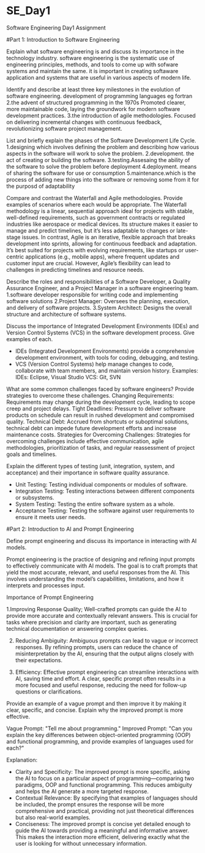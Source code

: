 # SE_Day1
Software Engineering Day1 Assignment

#Part 1: Introduction to Software Engineering

Explain what software engineering is and discuss its importance in the technology industry.
software engineering is the systematic use of engineering principles, methods, and tools to come up with sofware systems and maintain the same. it is important in creating softaware application and systems that are useful in various aspects of modern life.


Identify and describe at least three key milestones in the evolution of software engineering.
 development of programming languages eg fortran
 2.the advent of structured programming in the 1970s
Promoted clearer, more maintainable code, laying the groundwork for modern software development practices.
3.the introduction of agile methodologies.
Focused on delivering incremental changes with continuous feedback, revolutionizing software project management.

List and briefly explain the phases of the Software Development Life Cycle.
1.designing which involves defining the problem and describing how various aspects in the software will work to solve the problem.
2.development. the act of creating or building the software.
3.testing.Assesaing the ability of the software to solve the problem before deployment
4.deployment. means of sharing the software for use or consumption
5.maintenance.which is the process of adding new things into the software or removing some from it for the purposd of adaptability

Compare and contrast the Waterfall and Agile methodologies. Provide examples of scenarios where each would be appropriate.
The Waterfall methodology is a linear, sequential approach ideal for projects with stable, well-defined requirements, such as government contracts or regulated industries like aerospace or medical devices. Its structure makes it easier to manage and predict timelines, but it’s less adaptable to changes or late-stage issues.
In contrast, Agile is an iterative, flexible approach that breaks development into sprints, allowing for continuous feedback and adaptation. It’s best suited for projects with evolving requirements, like startups or user-centric applications (e.g., mobile apps), where frequent updates and customer input are crucial. However, Agile’s flexibility can lead to challenges in predicting timelines and resource needs.

Describe the roles and responsibilities of a Software Developer, a Quality Assurance Engineer, and a Project Manager in a software engineering team.
1.software developer responsible for writing code and implementing software solutions
2.Project Manager: Oversees the planning, execution, and delivery of software projects.
3.System Architect: Designs the overall structure and architecture of software systems.

Discuss the importance of Integrated Development Environments (IDEs) and Version Control Systems (VCS) in the software development process. Give examples of each.
- IDEs (Integrated Development Environments) provide a comprehensive development environment, with tools for coding, debugging, and testing.
- VCS (Version Control Systems) help manage changes to code, collaborate with team members, and maintain version history.
Examples:
IDEs: Eclipse, Visual Studio
VCS: Git, SVN

What are some common challenges faced by software engineers? Provide strategies to overcome these challenges.
Changing Requirements: Requirements may change during the development cycle, leading to scope creep and project delays.
Tight Deadlines: Pressure to deliver software products on schedule can result in rushed development and compromised quality.
Technical Debt: Accrued from shortcuts or suboptimal solutions, technical debt can impede future development efforts and increase maintenance costs.
Strategies for Overcoming Challenges: Strategies for overcoming challenges include effective communication, agile methodologies, prioritization of tasks, and regular reassessment of project goals and timelines.

Explain the different types of testing (unit, integration, system, and acceptance) and their importance in software quality assurance.
  - Unit Testing: Testing individual components or modules of software.
  - Integration Testing: Testing interactions between different components or subsystems.
  - System Testing: Testing the entire software system as a whole.
  - Acceptance Testing: Testing the software against user requirements to ensure it meets user needs.

#Part 2: Introduction to AI and Prompt Engineering


Define prompt engineering and discuss its importance in interacting with AI models.

Prompt engineering is the practice of designing and refining input prompts to effectively communicate with AI models. The goal is to craft prompts that yield the most accurate, relevant, and useful responses from the AI. This involves understanding the model’s capabilities, limitations, and how it interprets and processes input.

Importance of Prompt Engineering

1.Improving Response Quality; Well-crafted prompts can guide the AI to provide more accurate and contextually relevant answers. This is crucial for tasks where precision and clarity are important, such as generating technical documentation or answering complex queries.
  
2. Reducing Ambiguity: Ambiguous prompts can lead to vague or incorrect responses. By refining prompts, users can reduce the chance of misinterpretation by the AI, ensuring that the output aligns closely with their expectations.
  
3. Efficiency: Effective prompt engineering can streamline interactions with AI, saving time and effort. A clear, specific prompt often results in a more focused and useful response, reducing the need for follow-up questions or clarifications.


Provide an example of a vague prompt and then improve it by making it clear, specific, and concise. Explain why the improved prompt is more effective.

Vague Prompt: 
"Tell me about programming."
Improved Prompt:
"Can you explain the key differences between object-oriented programming (OOP) and functional programming, and provide examples of languages used for each?"

Explanation:
- Clarity and Specificity: The improved prompt is more specific, asking the AI to focus on a particular aspect of programming—comparing two paradigms, OOP and functional programming. This reduces ambiguity and helps the AI generate a more targeted response.
- Contextual Relevance: By specifying that examples of languages should be included, the prompt ensures the response will be more comprehensive and practical, providing not just theoretical differences but also real-world examples.
- Conciseness: The improved prompt is concise yet detailed enough to guide the AI towards providing a meaningful and informative answer. This makes the interaction more efficient, delivering exactly what the user is looking for without unnecessary information.

